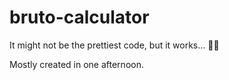 # bruto-calculator

It might not be the prettiest code, but it works... 🤷‍♂️

Mostly created in one afternoon.
